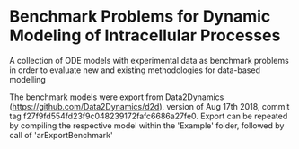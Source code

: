 # Benchmark Problems for Dynamic Modeling of Intracellular Processes
A collection of ODE models with experimental data as benchmark problems in order to evaluate new and existing methodologies for data-based modelling

The benchmark models were export from Data2Dynamics (https://github.com/Data2Dynamics/d2d), version of Aug 17th 2018, commit tag f27f9fd554fd23f9c048239172fafc6686a27fe0.
Export can be repeated by compiling the respective model within the 'Example' folder, followed by call of 'arExportBenchmark'
